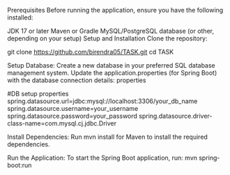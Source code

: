 Prerequisites
Before running the application, ensure you have the following installed:

JDK 17 or later
Maven or Gradle
MySQL/PostgreSQL database (or other, depending on your setup)
Setup and Installation
Clone the repository:

git clone https://github.com/birendra05/TASK.git
cd TASK

Setup Database:
Create a new database in your preferred SQL database management system.
Update the application.properties (for Spring Boot) with the database connection details:
properties

#DB setup properties
spring.datasource.url=jdbc:mysql://localhost:3306/your_db_name
spring.datasource.username=your_username
spring.datasource.password=your_password
spring.datasource.driver-class-name=com.mysql.cj.jdbc.Driver

Install Dependencies:
Run mvn install for Maven to install the required dependencies.

Run the Application:
To start the Spring Boot application, run:
mvn spring-boot:run
